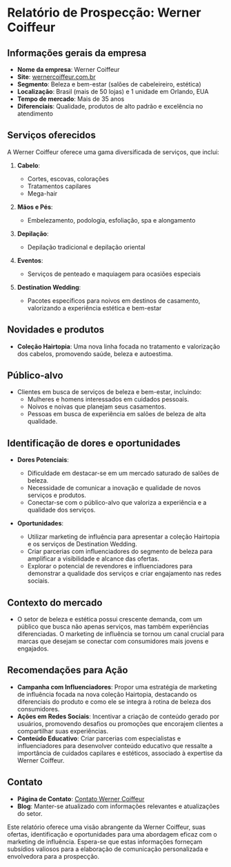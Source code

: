 # Relatório de Prospecção: Werner Coiffeur

## Informações gerais da empresa
- **Nome da empresa**: Werner Coiffeur
- **Site**: [wernercoiffeur.com.br](https://wernercoiffeur.com.br)
- **Segmento**: Beleza e bem-estar (salões de cabeleireiro, estética)
- **Localização**: Brasil (mais de 50 lojas) e 1 unidade em Orlando, EUA
- **Tempo de mercado**: Mais de 35 anos
- **Diferenciais**: Qualidade, produtos de alto padrão e excelência no atendimento

## Serviços oferecidos
A Werner Coiffeur oferece uma gama diversificada de serviços, que inclui:

1. **Cabelo**:
   - Cortes, escovas, colorações
   - Tratamentos capilares
   - Mega-hair

2. **Mãos e Pés**:
   - Embelezamento, podologia, esfoliação, spa e alongamento

3. **Depilação**:
   - Depilação tradicional e depilação oriental

4. **Eventos**:
   - Serviços de penteado e maquiagem para ocasiões especiais

5. **Destination Wedding**:
   - Pacotes específicos para noivos em destinos de casamento, valorizando a experiência estética e bem-estar

## Novidades e produtos
- **Coleção Hairtopia**: Uma nova linha focada no tratamento e valorização dos cabelos, promovendo saúde, beleza e autoestima.
  
## Público-alvo
- Clientes em busca de serviços de beleza e bem-estar, incluindo:
  - Mulheres e homens interessados em cuidados pessoais.
  - Noivos e noivas que planejam seus casamentos.
  - Pessoas em busca de experiência em salões de beleza de alta qualidade.

## Identificação de dores e oportunidades
- **Dores Potenciais**:
  - Dificuldade em destacar-se em um mercado saturado de salões de beleza.
  - Necessidade de comunicar a inovação e qualidade de novos serviços e produtos.
  - Conectar-se com o público-alvo que valoriza a experiência e a qualidade dos serviços.
  
- **Oportunidades**:
  - Utilizar marketing de influência para apresentar a coleção Hairtopia e os serviços de Destination Wedding.
  - Criar parcerias com influenciadores do segmento de beleza para amplificar a visibilidade e alcance das ofertas.
  - Explorar o potencial de revendores e influenciadores para demonstrar a qualidade dos serviços e criar engajamento nas redes sociais.

## Contexto do mercado
- O setor de beleza e estética possui crescente demanda, com um público que busca não apenas serviços, mas também experiências diferenciadas. O marketing de influência se tornou um canal crucial para marcas que desejam se conectar com consumidores mais jovens e engajados.

## Recomendações para Ação
- **Campanha com Influenciadores**: Propor uma estratégia de marketing de influência focada na nova coleção Hairtopia, destacando os diferenciais do produto e como ele se integra à rotina de beleza dos consumidores.
- **Ações em Redes Sociais**: Incentivar a criação de conteúdo gerado por usuários, promovendo desafios ou promoções que encorajem clientes a compartilhar suas experiências.
- **Conteúdo Educativo**: Criar parcerias com especialistas e influenciadores para desenvolver conteúdo educativo que ressalte a importância de cuidados capilares e estéticos, associado à expertise da Werner Coiffeur.

## Contato
- **Página de Contato**: [Contato Werner Coiffeur](https://wernercoiffeur.com.br/contato/)
- **Blog**: Manter-se atualizado com informações relevantes e atualizações do setor.

Este relatório oferece uma visão abrangente da Werner Coiffeur, suas ofertas, identificação e oportunidades para uma abordagem eficaz com o marketing de influência. Espera-se que estas informações forneçam subsídios valiosos para a elaboração de comunicação personalizada e envolvedora para a prospecção.